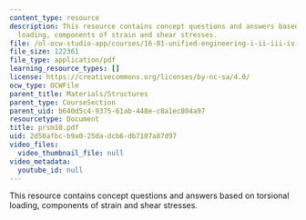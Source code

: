 ```yaml
---
content_type: resource
description: This resource contains concept questions and answers based on torsional
  loading, components of strain and shear stresses.
file: /ol-ocw-studio-app/courses/16-01-unified-engineering-i-ii-iii-iv-fall-2005-spring-2006/2d50afbcb9a025dadcb6db7107a87d97_prsm10.pdf
file_size: 122361
file_type: application/pdf
learning_resource_types: []
license: https://creativecommons.org/licenses/by-nc-sa/4.0/
ocw_type: OCWFile
parent_title: Materials/Structures
parent_type: CourseSection
parent_uid: b640d5c4-9375-61ab-448e-c8a1ec804a97
resourcetype: Document
title: prsm10.pdf
uid: 2d50afbc-b9a0-25da-dcb6-db7107a87d97
video_files:
  video_thumbnail_file: null
video_metadata:
  youtube_id: null
---
```

This resource contains concept questions and answers based on torsional loading, components of strain and shear stresses.